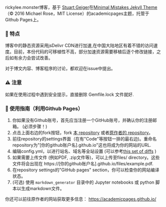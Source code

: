 rickylee.monster博客，基于 [Stuart Geiger](https://github.com/staeiou)在[Minimal Mistakes Jekyll Theme](https://mmistakes.github.io/minimal-mistakes/)（© 2016 Michael Rose，MIT License）的academicpages主题，托管于Github Pages上。

### 👬 特点

博客中的静态资源采用jsDelivr CDN进行加速,在中国大陆地区有着不错的访问速度。目前，本份代码的可移植性不高，部分加速资源需要移植后逐个修改链接，之后如有余力会尝试改善。

对于博文内容、博客程序的讨论，都欢迎在issue中提出。

### ⚠️ 注意

如果在使用过程中遇到安全提示，直接删除 Gemfile.lock 文件就好. 

### 🧭 使用指南（利用Github Pages）

1. 你如果没有Github账号，首先应当注册一个GitHub账号，并确认你的注册邮箱。 (必须步骤！)
1. 点击上面右边的fork按钮，fork [本 repository](https://github.com/rickylsr/blog) 或者[原作者的 repository](https://github.com/academicpages/academicpages.github.io)。
1. 前往repository的settings界面（在有"Code"等按钮一排的最右边)。重命名repository为"[你的github账户名].github.io"这也将成为你的网站的URL.
1. 编辑config.yml，以进行站名、域名等全站设置 (可以参考[this set of diffs](http://archive.is/3TPas) )
1. 如果需要上传文件 (例如PDF, .zip文件等)，可以上传至files/ directory。这些文件将会出现在 https://[你的github账户名].github.io/files/example.pdf.  
1. 在repository settings的"GitHub pages" section，你可以检查你的网站编译状态。
1. (可选) 使用 `markdown_generator` 目录中的 Jupyter notebooks 或 python 脚本以生成markdown文件。

你还可以前往原作者的网站获取更多信息： https://academicpages.github.io/
